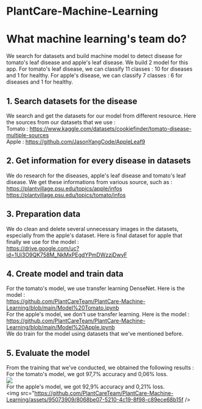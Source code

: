 # PlantCare-Machine-Learning

# What machine learning's team do?

We search for datasets and build machine model to detect disease for tomato's leaf disease and apple's leaf disease. We build 2 model for this app. For tomato's leaf disease, we can classify 11 classes : 10 for diseases and 1 for healthy. For apple's disease, we can classify 7 classes : 6 for diseases and 1 for healthy.  

## 1. Search datasets for the disease
We search and get the datasets for our model from different resource. Here the sources from our datasets that we use :  
Tomato : https://www.kaggle.com/datasets/cookiefinder/tomato-disease-multiple-sources  
Apple : https://github.com/JasonYangCode/AppleLeaf9  

## 2. Get information for every disease in datasets  
We do research for the diseases, apple's leaf disease and tomato's leaf disease. We get these informations from various source, such as :  
https://plantvillage.psu.edu/topics/apple/infos  
https://plantvillage.psu.edu/topics/tomato/infos  

## 3. Preparation data  
We do clean and delete several unnecessary images in the datasets, especially from the apple's dataset. Here is final dataset for apple that finally we use for the model :  
https://drive.google.com/uc?id=1Uj3O9QK758M_NkMxPEgdYPmDWzzjDwyF  

## 4. Create model and train data  
For the tomato's model, we use transfer learning DenseNet. Here is the model :  
https://github.com/PlantCareTeam/PlantCare-Machine-Learning/blob/main/Model%20Tomato.ipynb  
For the apple's model, we don't use transfer learning. Here is the model :  
https://github.com/PlantCareTeam/PlantCare-Machine-Learning/blob/main/Model%20Apple.ipynb  
We do train for the model using datasets that we've mentioned before.  

## 5. Evaluate the model  
From the training that we've conducted, we obtained the following results :  
For the tomato's model, we got 97,7% accuracy and 0,06% loss.  
<img src="https://github.com/PlantCareTeam/PlantCare-Machine-Learning/assets/95073909/cd75a9cc-fdc9-482b-991c-af080e014b78" />  
For the apple's model, we got 92,9% accuracy and 0,21% loss.  
<img src="https://github.com/PlantCareTeam/PlantCare-Machine-Learning/assets/95073909/8068be07-5210-4c19-8f98-c89ece68b15f />

